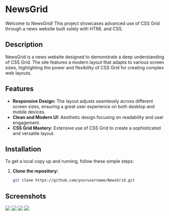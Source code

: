 # NewsGrid

Welcome to NewsGrid! This project showcases advanced use of CSS Grid through a news website built solely with HTML and CSS.


## Description

NewsGrid is a news website designed to demonstrate a deep understanding of CSS Grid. The site features a modern layout that adapts to various screen sizes, highlighting the power and flexibility of CSS Grid for creating complex web layouts.

## Features

- **Responsive Design:** The layout adjusts seamlessly across different screen sizes, ensuring a great user experience on both desktop and mobile devices.
- **Clean and Modern UI:** Aesthetic design focusing on readability and user engagement.
- **CSS Grid Mastery:** Extensive use of CSS Grid to create a sophisticated and versatile layout.

## Installation

To get a local copy up and running, follow these simple steps:

1. **Clone the repository:**
   ```bash
   git clone https://github.com/yourusername/NewsGrid.git


## Screenshots
![](screenshots/screenshot1.png)
![](screenshots/screenshot2.png)
![](screenshots/screenshot3.png)
![](screenshots/responsive.png)
